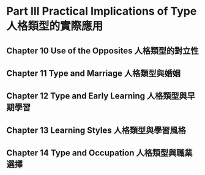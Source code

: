 # Part III Practical Implications of Type 人格類型的實際應用
## Chapter 10 Use of the Opposites 人格類型的對立性
## Chapter 11 Type and Marriage 人格類型與婚姻
## Chapter 12 Type and Early Learning 人格類型與早期學習
## Chapter 13 Learning Styles 人格類型與學習風格
## Chapter 14 Type and Occupation 人格類型與職業選擇

